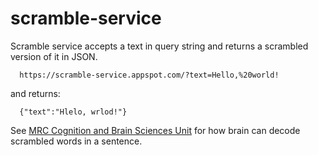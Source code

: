 # scramble-service

Scramble service accepts a text in query string and returns a scrambled version of it in JSON.

```
  https://scramble-service.appspot.com/?text=Hello,%20world!
```

and returns:

```
  {"text":"Hlelo, wrlod!"}
```

See [MRC Cognition and Brain Sciences Unit](https://www.mrc-cbu.cam.ac.uk/people/matt.davis/cmabridge/) for how brain can decode scrambled words in a sentence.